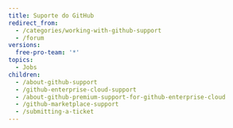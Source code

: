 ```yaml
---
title: Suporte do GitHub
redirect_from:
  - /categories/working-with-github-support
  - /forum
versions:
  free-pro-team: '*'
topics:
  - Jobs
children:
  - /about-github-support
  - /github-enterprise-cloud-support
  - /about-github-premium-support-for-github-enterprise-cloud
  - /github-marketplace-support
  - /submitting-a-ticket
---
```



